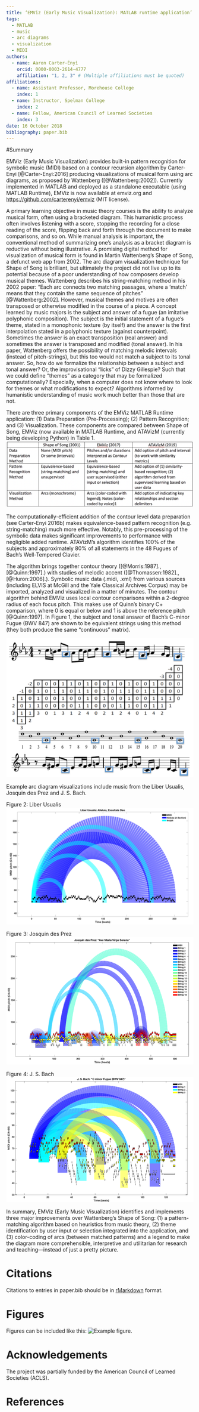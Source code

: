 ```yaml
---
title: ‘EMViz (Early Music Visualization): MATLAB runtime application’
tags:
  - MATLAB
  - music
  - arc diagrams
  - visualization
  - MIDI
authors:
  - name: Aaron Carter-Ényì
    orcid: 0000-0003-2614-4777
    affiliation: "1, 2, 3" # (Multiple affiliations must be quoted)
affiliations:
  - name: Assistant Professor, Morehouse College
    index: 1
  - name: Instructor, Spelman College
    index: 2
  - name: Fellow, American Council of Learned Societies
    index: 3
date: 16 October 2018
bibliography: paper.bib
---
```


#Summary

EMViz (Early Music Visualization) provides built-in pattern recognition for symbolic music (MIDI) based on a contour recursion algorithm by Carter-Enyi [@Carter-Enyi:2016] producing visualizations of musical form using arc diagrams, as proposed by Wattenberg ([@Wattenberg:2002]). Currently implemented in MATLAB and deployed as a standalone executable (using MATLAB Runtime), EMViz is now available at emviz.org and https://github.com/carterenyi/emviz (MIT license).

A primary learning objective in music theory courses is the ability to analyze musical form, often using a bracketed diagram. This humanistic process often involves listening with a score, stopping the recording for a close reading of the score, flipping back and forth through the document to make comparisons, and so on. While manual analysis is important, the conventional method of summarizing one’s analysis as a bracket diagram is reductive without being illustrative. A promising digital method for visualization of musical form is found in Martin Wattenberg’s Shape of Song, a defunct web app from 2002. The arc diagram visualization technique for Shape of Song is brilliant, but ultimately the project did not live up to its potential because of a poor understanding of how composers develop musical themes. Wattenberg describes his string-matching method in his 2002 paper: “Each arc connects two matching passages, where a ‘match’ means that they contain the same sequence of pitches” [@Wattenberg:2002]. However, musical themes and motives are often transposed or otherwise modified in the course of a piece. A concept learned by music majors is the subject and answer of a fugue (an imitative polyphonic composition). The subject is the initial statement of a fugue’s theme, stated in a monophonic texture (by itself) and the answer is the first interpolation stated in a polyphonic texture (against counterpoint). Sometimes the answer is an exact transposition (real answer) and sometimes the answer is transposed and modified (tonal answer). In his paper, Wattenberg offers the possibility of matching melodic intervals (instead of pitch-strings), but this too would not match a subject to its tonal answer. So, how do we formalize the relationship between a subject and tonal answer? Or, the improvisational “licks” of Dizzy Gillespie? Such that we could define “themes” as a category that may be formalized computationally? Especially, when a computer does not know where to look for themes or what modifications to expect? Algorithms informed by humanistic understanding of music work much better than those that are not.

There are three primary components of the EMViz MATLAB Runtime application: (1) Data Preparation (Pre-Processing); (2) Pattern Recognition; and (3) Visualization. These components are compared between Shape of Song, EMViz (now available in MATLAB Runtime, and ATAVizM (currently being developing Python) in Table 1. ![Example table1.png](table1.png)

The computationally-efficient addition of the contour level data preparation (see Carter-Enyi 2016b) makes equivalence-based pattern recognition (e.g. string-matching) much more effective. Notably, this pre-processing of the symbolic data makes significant improvements to performance with negligible added runtime. ATAVizM’s algorithm identifies 100% of the subjects and approximately 80% of all statements in the 48 Fugues of Bach’s Well-Tempered Clavier.



The algorithm brings together contour theory ([@Morris:1987]., [@Quinn:1997].) with studies of melodic accent ([@Thomassen:1982]., [@Huron:2006].). Symbolic music data (.midi, .xml) from various sources (including ELVIS at McGill and the Yale Classical Archives Corpus) may be imported, analyzed and visualized in a matter of minutes. The contour algorithm behind EMViz uses local contour comparisons within a 2-degree radius of each focus pitch. This makes use of Quinn’s binary C+ comparison, where 0 is equal or below and 1 is above the reference pitch [@Quinn:1997]. In Figure 1, the subject and tonal answer of Bach’s C-minor Fugue (BWV 847) are shown to be equivalent strings using this method (they both produce the same “continuous” matrix).

![Example figure1.png](figure1.png)

Example arc diagram visualizations include music from the Liber Usualis, Josquin des Prez and J. S. Bach.

Figure 2: Liber Usualis
![Example figure2.png](figure2.png)

Figure 3: Josquin des Prez
![Example figure3.png](figure3.png)

Figure 4: J. S. Bach
![Example figure4.png](figure4.png)

In summary, EMViz (Early Music Visualization) identifies and implements three major improvements over Wattenberg’s Shape of Song: (1) a pattern-matching algorithm based on heuristics from music theory, (2) theme identification by user input or selection integrated into the application, and (3) color-coding of arcs (between matched patterns) and a legend to make the diagram more comprehensible, interpretive and utilitarian for research and teaching—instead of just a pretty picture. 

# Citations

Citations to entries in paper.bib should be in
[rMarkdown](http://rmarkdown.rstudio.com/authoring_bibliographies_and_citations.html)
format.

# Figures
Figures can be included like this: ![Example figure.](figure.png)

# Acknowledgements

The project was partially funded by the American Council of Learned Societies (ACLS).

# References

